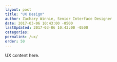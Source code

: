 ```yaml
---
layout: post
title: "UX Design"
author: Zachary Winnie, Senior Interface Designer
date: 2017-03-06 10:43:00 -0500
lastUpdated: 2017-03-06 10:43:00 -0500
categories: 
permalink: /ux/
order: 50
---
```

UX content here.